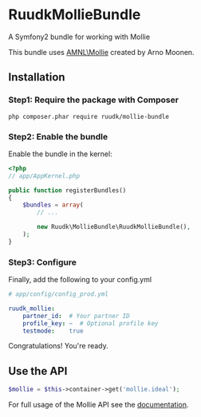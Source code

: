 RuudkMollieBundle
=================

A Symfony2 bundle for working with Mollie

This bundle uses [AMNL\Mollie](https://github.com/itavero/AMNL-Mollie) created by Arno Moonen.

## Installation

### Step1: Require the package with Composer

``php composer.phar require ruudk/mollie-bundle``

### Step2: Enable the bundle

Enable the bundle in the kernel:

``` php
<?php
// app/AppKernel.php

public function registerBundles()
{
    $bundles = array(
        // ...

        new Ruudk\MollieBundle\RuudkMollieBundle(),
    );
}
```

### Step3: Configure

Finally, add the following to your config.yml

``` yaml
# app/config/config_prod.yml

ruudk_mollie:
    partner_id:  # Your partner ID
    profile_key: ~  # Optional profile key
    testmode:    true
```

Congratulations! You're ready.

## Use the API

````php
$mollie = $this->container->get('mollie.ideal');
````

For full usage of the Mollie API see the [documentation](https://github.com/itavero/AMNL-Mollie).